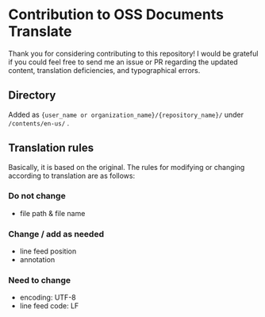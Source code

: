 # Contribution to OSS Documents Translate
Thank you for considering contributing to this repository!
I would be grateful if you could feel free to send me an issue or PR regarding the updated content, translation deficiencies, and typographical errors.

## Directory
Added as `{user_name or organization_name}/{repository_name}/` under `/contents/en-us/` .

## Translation rules
Basically, it is based on the original.
The rules for modifying or changing according to translation are as follows:

### Do not change
- file path & file name

### Change / add as needed
- line feed position
- annotation

### Need to change
- encoding: UTF-8
- line feed code: LF

